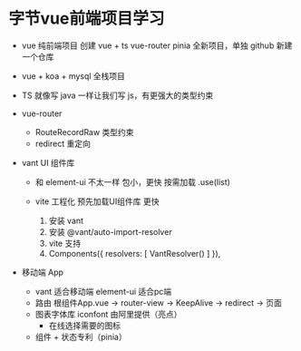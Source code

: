# 字节vue前端项目学习

- vue 纯前端项目
    创建 vue + ts  vue-router pinia
    全新项目，单独 github 新建一个仓库
- vue + koa + mysql 全栈项目

- TS 就像写 java 一样让我们写 js，有更强大的类型约束

- vue-router
  - RouteRecordRaw 类型约束
  - redirect 重定向  

- vant UI 组件库
  - 和 element-ui 不太一样 包小，更快
    按需加载 .use(list) 

  - vite 工程化
    预先加载UI组件库 更快
    1. 安装 vant
    2. 安装 @vant/auto-import-resolver
    3. vite 支持
    4. Components({
      resolvers: [
        VantResolver()
      ]
    }),

- 移动端 App 
  - vant 适合移动端 element-ui 适合pc端
  - 路由 根组件App.vue -> router-view -> KeepAlive -> redirect -> 页面
  - 图表字体库 iconfont 由阿里提供（亮点）
    - 在线选择需要的图标
  - 组件 + 状态专利（pinia）
